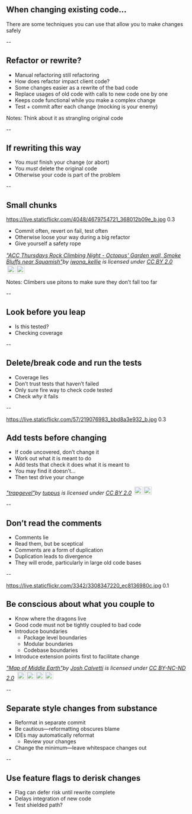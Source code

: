 ## When changing existing code…

There are some techniques you can use that allow you to make changes safely

--

## Refactor or rewrite?

+ Manual refactoring still refactoring
+ How does refactor impact client code?
+ Some changes easier as a rewrite of the bad code
+ Replace usages of old code with calls to new code one by one
+ Keeps code functional while you make a complex change
+ Test + commit after each change (mocking is your enemy) 

Notes: Think about it as strangling original code  

--

## If rewriting this way

+ You *must* finish your change (or abort)
+ You *must* delete the original code
+ Otherwise your code is part of the problem

--

## Small chunks

<backgroundimage>https://live.staticflickr.com/4048/4679754721_368012b09e_b.jpg</backgroundimage>
<backgroundimageopacity>0.3</backgroundimageopacity>

+ Commit often, revert on fail, test often
+ Otherwise loose your way during a big refactor
+ Give yourself a safety rope

<p style="font-size: 0.9rem;font-style: italic;"><a href="https://www.flickr.com/photos/54182068@N00/4679754721">"ACC Thursdays Rock Climbing Night - Octopus' Garden wall, Smoke Bluffs near Squamish"</a><span>by <a href="https://www.flickr.com/photos/54182068@N00">iwona_kellie</a></span> is licensed under <a href="https://creativecommons.org/licenses/by/2.0/?ref=ccsearch&atype=html" style="margin-right: 5px;">CC BY 2.0</a><a href="https://creativecommons.org/licenses/by/2.0/?ref=ccsearch&atype=html" target="_blank" rel="noopener noreferrer" style="display: inline-block;white-space: none;opacity: .7;margin-top: 2px;margin-left: 3px;height: 22px !important;"><img style="height: inherit;margin-right: 3px;display: inline-block;" src="https://search.creativecommons.org/static/img/cc_icon.svg" /><img style="height: inherit;margin-right: 3px;display: inline-block;" src="https://search.creativecommons.org/static/img/cc-by_icon.svg" /></a></p>

Notes: Climbers use pitons to make sure they don’t fall too far

--

## Look before you leap

+ Is this tested?
+ Checking coverage

--

## Delete/break code and run the tests

+ Coverage lies
+ Don’t trust tests that haven’t failed
+ Only sure fire way to check code tested
+ Check *why* it fails

--

<backgroundimage>https://live.staticflickr.com/57/219076983_bbd8a3e932_b.jpg</backgroundimage>
<backgroundimageopacity>0.3</backgroundimageopacity>

## Add tests before changing

+ If code uncovered, don’t change it
+ Work out what it is meant to do
+ Add tests that check it does what it is meant to
+ You may find it doesn’t…
+ Then test drive your change

<p style="font-size: 0.9rem;font-style: italic;"><a href="https://www.flickr.com/photos/70534377@N00/219076983">"trapgevel"</a><span>by <a href="https://www.flickr.com/photos/70534377@N00">tuppus</a></span> is licensed under <a href="https://creativecommons.org/licenses/by/2.0/?ref=ccsearch&atype=html" style="margin-right: 5px;">CC BY 2.0</a><a href="https://creativecommons.org/licenses/by/2.0/?ref=ccsearch&atype=html" target="_blank" rel="noopener noreferrer" style="display: inline-block;white-space: none;opacity: .7;margin-top: 2px;margin-left: 3px;height: 22px !important;"><img style="height: inherit;margin-right: 3px;display: inline-block;" src="https://search.creativecommons.org/static/img/cc_icon.svg" /><img style="height: inherit;margin-right: 3px;display: inline-block;" src="https://search.creativecommons.org/static/img/cc-by_icon.svg" /></a></p>

--

## Don’t read the comments

+ Comments lie
+ Read them, but be sceptical
+ Comments are a form of duplication
+ Duplication leads to divergence
+ They will erode, particularly in large old code bases

--

<backgroundimage>https://live.staticflickr.com/3342/3308347220_ec8136980c.jpg</backgroundimage>
<backgroundimageopacity>0.1</backgroundimageopacity>

## Be conscious about what you couple to

+ Know where the dragons live
+ Good code must not be tightly coupled to bad code
+ Introduce boundaries
    + Package level boundaries
    + Modular boundaries
    + Codebase boundaries
+ Introduce extension points first to facilitate change

<p style="font-size: 0.9rem;font-style: italic;"><a href="https://www.flickr.com/photos/48034913@N00/3308347220">"Map of Middle Earth"</a><span>by <a href="https://www.flickr.com/photos/48034913@N00">Josh Calvetti</a></span> is licensed under <a href="https://creativecommons.org/licenses/by-nc-nd/2.0/?ref=ccsearch&atype=html" style="margin-right: 5px;">CC BY-NC-ND 2.0</a><a href="https://creativecommons.org/licenses/by-nc-nd/2.0/?ref=ccsearch&atype=html" target="_blank" rel="noopener noreferrer" style="display: inline-block;white-space: none;opacity: .7;margin-top: 2px;margin-left: 3px;height: 22px !important;"><img style="height: inherit;margin-right: 3px;display: inline-block;" src="https://search.creativecommons.org/static/img/cc_icon.svg" /><img style="height: inherit;margin-right: 3px;display: inline-block;" src="https://search.creativecommons.org/static/img/cc-by_icon.svg" /><img style="height: inherit;margin-right: 3px;display: inline-block;" src="https://search.creativecommons.org/static/img/cc-nc_icon.svg" /><img style="height: inherit;margin-right: 3px;display: inline-block;" src="https://search.creativecommons.org/static/img/cc-nd_icon.svg" /></a></p>

--

## Separate style changes from substance

+ Reformat in separate commit
+ Be cautious—reformatting obscures blame
+ IDEs may automatically reformat
    + Review your changes
+ Change the minimum—leave whitespace changes out

--

## Use feature flags to derisk changes

+ Flag can defer risk until rewrite complete
+ Delays integration of new code
+ Test shielded path?